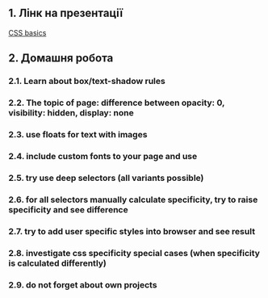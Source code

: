 ## 1. Лінк на презентації

[CSS basics](https://docs.google.com/presentation/d/1etXarnTArKdseOcNubMLbqwbg-0NdvacI8kTr6sS3yQ/edit?usp=sharing)

## 2. Домашня робота

### 2.1. Learn about box/text-shadow rules
### 2.2. The topic of page: difference between opacity: 0, visibility: hidden, display: none
### 2.3. use floats for text with images
### 2.4. include custom fonts to your page and use
### 2.5. try use deep selectors (all variants possible)
### 2.6. for all selectors manually calculate specificity, try to raise specificity and see difference
### 2.7. try to add user specific styles into browser  and see result
### 2.8. investigate css specificity special cases (when specificity is calculated differently)
### 2.9. do not forget about own projects

